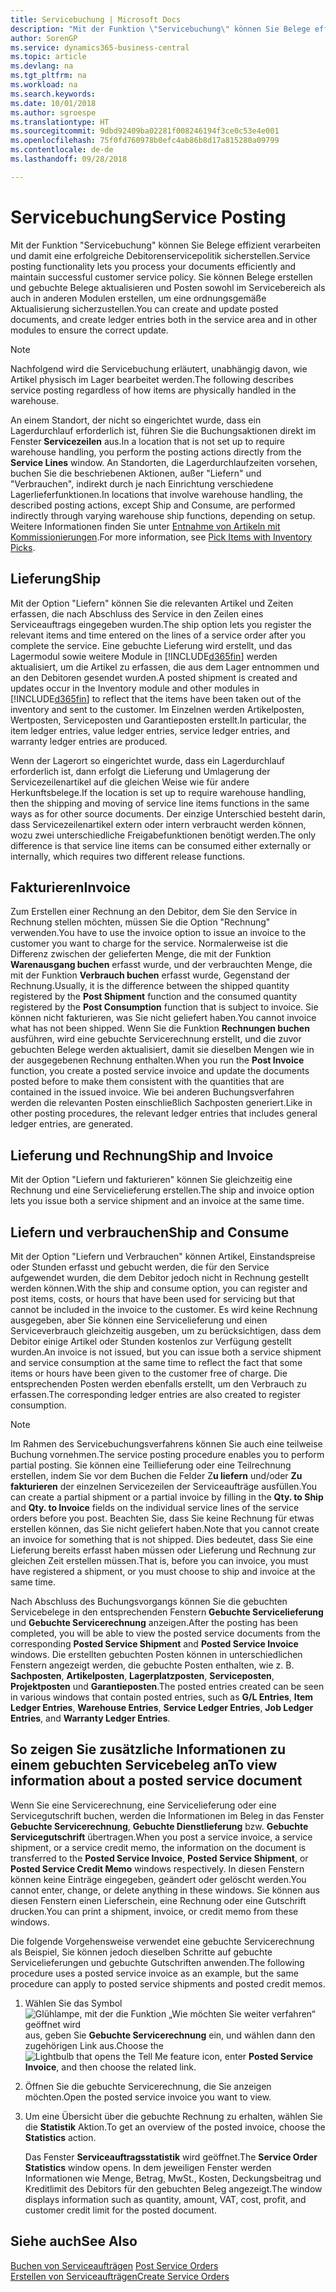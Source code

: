 ```yaml
---
title: Servicebuchung | Microsoft Docs
description: "Mit der Funktion \"Servicebuchung\" können Sie Belege effizient verarbeiten und damit eine erfolgreiche Debitorenservicepolitik sicherstellen. Sie können Belege erstellen und gebuchte Belege aktualisieren und Posten sowohl im Servicebereich als auch in anderen Modulen erstellen, um eine ordnungsgemäße Aktualisierung sicherzustellen."
author: SorenGP
ms.service: dynamics365-business-central
ms.topic: article
ms.devlang: na
ms.tgt_pltfrm: na
ms.workload: na
ms.search.keywords: 
ms.date: 10/01/2018
ms.author: sgroespe
ms.translationtype: HT
ms.sourcegitcommit: 9dbd92409ba02281f008246194f3ce0c53e4e001
ms.openlocfilehash: 75f0fd760978b0efc4ab86b8d17a815280a09799
ms.contentlocale: de-de
ms.lasthandoff: 09/28/2018

---
```

# <a name="service-posting"></a><span data-ttu-id="e89a5-104">Servicebuchung</span><span class="sxs-lookup"><span data-stu-id="e89a5-104">Service Posting</span></span>
<span data-ttu-id="e89a5-105">Mit der Funktion "Servicebuchung" können Sie Belege effizient verarbeiten und damit eine erfolgreiche Debitorenservicepolitik sicherstellen.</span><span class="sxs-lookup"><span data-stu-id="e89a5-105">Service posting functionality lets you process your documents efficiently and maintain successful customer service policy.</span></span> <span data-ttu-id="e89a5-106">Sie können Belege erstellen und gebuchte Belege aktualisieren und Posten sowohl im Servicebereich als auch in anderen Modulen erstellen, um eine ordnungsgemäße Aktualisierung sicherzustellen.</span><span class="sxs-lookup"><span data-stu-id="e89a5-106">You can create and update posted documents, and create ledger entries both in the service area and in other modules to ensure the correct update.</span></span>  

> [!NOTE]  
>  <span data-ttu-id="e89a5-107">Nachfolgend wird die Servicebuchung erläutert, unabhängig davon, wie Artikel physisch im Lager bearbeitet werden.</span><span class="sxs-lookup"><span data-stu-id="e89a5-107">The following describes service posting regardless of how items are physically handled in the warehouse.</span></span>  
>   
>  <span data-ttu-id="e89a5-108">An einem Standort, der nicht so eingerichtet wurde, dass ein Lagerdurchlauf erforderlich ist, führen Sie die Buchungsaktionen direkt im Fenster **Servicezeilen**  aus.</span><span class="sxs-lookup"><span data-stu-id="e89a5-108">In a location that is not set up to require warehouse handling, you perform the posting actions directly from the **Service Lines** window.</span></span> <span data-ttu-id="e89a5-109">An Standorten, die Lagerdurchlaufzeiten vorsehen, buchen Sie die beschriebenen Aktionen, außer "Liefern" und "Verbrauchen", indirekt durch je nach Einrichtung verschiedene Lagerlieferfunktionen.</span><span class="sxs-lookup"><span data-stu-id="e89a5-109">In locations that involve warehouse handling, the described posting actions, except Ship and Consume, are performed indirectly through varying warehouse ship functions, depending on setup.</span></span> <span data-ttu-id="e89a5-110">Weitere Informationen finden Sie unter [Entnahme von Artikeln mit Kommissionierungen](warehouse-how-to-pick-items-with-inventory-picks.md).</span><span class="sxs-lookup"><span data-stu-id="e89a5-110">For more information, see [Pick Items with Inventory Picks](warehouse-how-to-pick-items-with-inventory-picks.md).</span></span>  

## <a name="ship"></a><span data-ttu-id="e89a5-111">Lieferung</span><span class="sxs-lookup"><span data-stu-id="e89a5-111">Ship</span></span>  
<span data-ttu-id="e89a5-112">Mit der Option "Liefern" können Sie die relevanten Artikel und Zeiten erfassen, die nach Abschluss des Service in den Zeilen eines Serviceauftrags eingegeben wurden.</span><span class="sxs-lookup"><span data-stu-id="e89a5-112">The ship option lets you register the relevant items and time entered on the lines of a service order after you complete the service.</span></span> <span data-ttu-id="e89a5-113">Eine gebuchte Lieferung wird erstellt, und das Lagermodul sowie weitere Module in [!INCLUDE[d365fin](includes/d365fin_md.md)] werden aktualisiert, um die Artikel zu erfassen, die aus dem Lager entnommen und an den Debitoren gesendet wurden.</span><span class="sxs-lookup"><span data-stu-id="e89a5-113">A posted shipment is created and updates occur in the Inventory module and other modules in [!INCLUDE[d365fin](includes/d365fin_md.md)] to reflect that the items have been taken out of the inventory and sent to the customer.</span></span> <span data-ttu-id="e89a5-114">Im Einzelnen werden Artikelposten, Wertposten, Serviceposten und Garantieposten erstellt.</span><span class="sxs-lookup"><span data-stu-id="e89a5-114">In particular, the item ledger entries, value ledger entries, service ledger entries, and warranty ledger entries are produced.</span></span>  

<span data-ttu-id="e89a5-115">Wenn der Lagerort so eingerichtet wurde, dass ein Lagerdurchlauf erforderlich ist, dann erfolgt die Lieferung und Umlagerung der Servicezeilenartikel auf die gleichen Weise wie für andere Herkunftsbelege.</span><span class="sxs-lookup"><span data-stu-id="e89a5-115">If the location is set up to require warehouse handling, then the shipping and moving of service line items functions in the same ways as for other source documents.</span></span> <span data-ttu-id="e89a5-116">Der einzige Unterschied besteht darin, dass Servicezeilenartikel extern oder intern verbraucht werden können, wozu zwei unterschiedliche Freigabefunktionen benötigt werden.</span><span class="sxs-lookup"><span data-stu-id="e89a5-116">The only difference is that service line items can be consumed either externally or internally, which requires two different release functions.</span></span>

## <a name="invoice"></a><span data-ttu-id="e89a5-117">Fakturieren</span><span class="sxs-lookup"><span data-stu-id="e89a5-117">Invoice</span></span>  
<span data-ttu-id="e89a5-118">Zum Erstellen einer Rechnung an den Debitor, dem Sie den Service in Rechnung stellen möchten, müssen Sie die Option "Rechnung" verwenden.</span><span class="sxs-lookup"><span data-stu-id="e89a5-118">You have to use the invoice option to issue an invoice to the customer you want to charge for the service.</span></span> <span data-ttu-id="e89a5-119">Normalerweise ist die Differenz zwischen der gelieferten Menge, die mit der Funktion **Warenausgang buchen** erfasst wurde, und der verbrauchten Menge, die mit der Funktion **Verbrauch buchen** erfasst wurde, Gegenstand der Rechnung.</span><span class="sxs-lookup"><span data-stu-id="e89a5-119">Usually, it is the difference between the shipped quantity registered by the **Post Shipment** function and the consumed quantity registered by the **Post Consumption** function that is subject to invoice.</span></span> <span data-ttu-id="e89a5-120">Sie können nicht fakturieren, was Sie nicht geliefert haben.</span><span class="sxs-lookup"><span data-stu-id="e89a5-120">You cannot invoice what has not been shipped.</span></span> <span data-ttu-id="e89a5-121">Wenn Sie die Funktion **Rechnungen buchen** ausführen, wird eine gebuchte Servicerechnung erstellt, und die zuvor gebuchten Belege werden aktualisiert, damit sie dieselben Mengen wie in der ausgegebenen Rechnung enthalten.</span><span class="sxs-lookup"><span data-stu-id="e89a5-121">When you run the **Post Invoice** function, you create a posted service invoice and update the documents posted before to make them consistent with the quantities that are contained in the issued invoice.</span></span> <span data-ttu-id="e89a5-122">Wie bei anderen Buchungsverfahren werden die relevanten Posten einschließlich Sachposten generiert.</span><span class="sxs-lookup"><span data-stu-id="e89a5-122">Like in other posting procedures, the relevant ledger entries that includes general ledger entries, are generated.</span></span>  

## <a name="ship-and-invoice"></a><span data-ttu-id="e89a5-123">Lieferung und Rechnung</span><span class="sxs-lookup"><span data-stu-id="e89a5-123">Ship and Invoice</span></span>  
<span data-ttu-id="e89a5-124">Mit der Option "Liefern und fakturieren" können Sie gleichzeitig eine Rechnung und eine Servicelieferung erstellen.</span><span class="sxs-lookup"><span data-stu-id="e89a5-124">The ship and invoice option lets you issue both a service shipment and an invoice at the same time.</span></span>  

## <a name="ship-and-consume"></a><span data-ttu-id="e89a5-125">Liefern und verbrauchen</span><span class="sxs-lookup"><span data-stu-id="e89a5-125">Ship and Consume</span></span>  
<span data-ttu-id="e89a5-126">Mit der Option "Liefern und Verbrauchen" können Artikel, Einstandspreise oder Stunden erfasst und gebucht werden, die für den Service aufgewendet wurden, die dem Debitor jedoch nicht in Rechnung gestellt werden können.</span><span class="sxs-lookup"><span data-stu-id="e89a5-126">With the ship and consume option, you can register and post items, costs, or hours that have been used for servicing but that cannot be included in the invoice to the customer.</span></span> <span data-ttu-id="e89a5-127">Es wird keine Rechnung ausgegeben, aber Sie können eine Servicelieferung und einen Serviceverbrauch gleichzeitig ausgeben, um zu berücksichtigen, dass dem Debitor einige Artikel oder Stunden kostenlos zur Verfügung gestellt wurden.</span><span class="sxs-lookup"><span data-stu-id="e89a5-127">An invoice is not issued, but you can issue both a service shipment and service consumption at the same time to reflect the fact that some items or hours have been given to the customer free of charge.</span></span> <span data-ttu-id="e89a5-128">Die entsprechenden Posten werden ebenfalls erstellt, um den Verbrauch zu erfassen.</span><span class="sxs-lookup"><span data-stu-id="e89a5-128">The corresponding ledger entries are also created to register consumption.</span></span>  

> [!NOTE]  
>  <span data-ttu-id="e89a5-129">Im Rahmen des Servicebuchungsverfahrens können Sie auch eine teilweise Buchung vornehmen.</span><span class="sxs-lookup"><span data-stu-id="e89a5-129">The service posting procedure enables you to perform partial posting.</span></span> <span data-ttu-id="e89a5-130">Sie können eine Teillieferung oder eine Teilrechnung erstellen, indem Sie vor dem Buchen die Felder  Z**u liefern** und/oder  **Zu fakturieren** der einzelnen  Servicezeilen der Serviceaufträge ausfüllen.</span><span class="sxs-lookup"><span data-stu-id="e89a5-130">You can create a partial shipment or a partial invoice by filling in the **Qty. to Ship** and **Qty. to Invoice** fields on the individual service lines of the service orders before you post.</span></span> <span data-ttu-id="e89a5-131">Beachten Sie, dass Sie keine Rechnung für etwas erstellen können, das Sie nicht geliefert haben.</span><span class="sxs-lookup"><span data-stu-id="e89a5-131">Note that you cannot create an invoice for something that is not shipped.</span></span> <span data-ttu-id="e89a5-132">Dies bedeutet, dass Sie eine Lieferung bereits erfasst haben müssen oder Lieferung und Rechnung zur gleichen Zeit erstellen müssen.</span><span class="sxs-lookup"><span data-stu-id="e89a5-132">That is, before you can invoice, you must have registered a shipment, or you must choose to ship and invoice at the same time.</span></span>  

<span data-ttu-id="e89a5-133">Nach Abschluss des Buchungsvorgangs können Sie die gebuchten Servicebelege in den entsprechenden Fenstern **Gebuchte Servicelieferung** und **Gebuchte Servicerechnung** anzeigen.</span><span class="sxs-lookup"><span data-stu-id="e89a5-133">After the posting has been completed, you will be able to view the posted service documents from the corresponding **Posted Service Shipment** and **Posted Service Invoice** windows.</span></span> <span data-ttu-id="e89a5-134">Die erstellten gebuchten Posten können in unterschiedlichen Fenstern angezeigt werden, die gebuchte Posten enthalten, wie z. B. **Sachposten**, **Artikelposten**, **Lagerplatzposten**, **Serviceposten**, **Projektposten** und **Garantieposten**.</span><span class="sxs-lookup"><span data-stu-id="e89a5-134">The posted entries created can be seen in various windows that contain posted entries, such as **G/L Entries**, **Item Ledger Entries**, **Warehouse Entries**, **Service Ledger Entries**, **Job Ledger Entries**, and **Warranty Ledger Entries**.</span></span>  

## <a name="to-view-information-about-a-posted-service-document"></a><span data-ttu-id="e89a5-135">So zeigen Sie zusätzliche Informationen zu einem gebuchten Servicebeleg an</span><span class="sxs-lookup"><span data-stu-id="e89a5-135">To view information about a posted service document</span></span>  
<span data-ttu-id="e89a5-136">Wenn Sie eine Servicerechnung, eine Servicelieferung oder eine Servicegutschrift buchen, werden die Informationen im Beleg in das Fenster **Gebuchte Servicerechnung**, **Gebuchte Dienstlieferung** bzw. **Gebuchte Servicegutschrift** übertragen.</span><span class="sxs-lookup"><span data-stu-id="e89a5-136">When you post a service invoice, a service shipment, or a service credit memo, the information on the document is transferred to the **Posted Service Invoice**, **Posted Service Shipment**, or **Posted Service Credit Memo** windows respectively.</span></span> <span data-ttu-id="e89a5-137">In diesen Fenstern können keine Einträge eingegeben, geändert oder gelöscht werden.</span><span class="sxs-lookup"><span data-stu-id="e89a5-137">You cannot enter, change, or delete anything in these windows.</span></span> <span data-ttu-id="e89a5-138">Sie können aus diesen Fenstern einen Lieferschein, eine Rechnung oder eine Gutschrift drucken.</span><span class="sxs-lookup"><span data-stu-id="e89a5-138">You can print a shipment, invoice, or credit memo from these windows.</span></span>  

<span data-ttu-id="e89a5-139">Die folgende Vorgehensweise verwendet eine gebuchte Servicerechnung als Beispiel, Sie können jedoch dieselben Schritte auf gebuchte Servicelieferungen und gebuchte Gutschriften anwenden.</span><span class="sxs-lookup"><span data-stu-id="e89a5-139">The following procedure uses a posted service invoice as an example, but the same procedure can apply to posted service shipments and posted credit memos.</span></span>  

1. <span data-ttu-id="e89a5-140">Wählen Sie das Symbol ![Glühlampe, mit der die Funktion „Wie möchten Sie weiter verfahren“ geöffnet wird](media/ui-search/search_small.png "Wie möchten Sie weiter verfahren?") aus, geben Sie **Gebuchte Servicerechnung** ein, und wählen dann den zugehörigen Link aus.</span><span class="sxs-lookup"><span data-stu-id="e89a5-140">Choose the ![Lightbulb that opens the Tell Me feature](media/ui-search/search_small.png "Tell me what you want to do") icon, enter **Posted Service Invoice**, and then choose the related link.</span></span>  
2. <span data-ttu-id="e89a5-141">Öffnen Sie die gebuchte Servicerechnung, die Sie anzeigen möchten.</span><span class="sxs-lookup"><span data-stu-id="e89a5-141">Open the posted service invoice you want to view.</span></span>  
3. <span data-ttu-id="e89a5-142">Um eine Übersicht über die gebuchte Rechnung zu erhalten, wählen Sie die **Statistik** Aktion.</span><span class="sxs-lookup"><span data-stu-id="e89a5-142">To get an overview of the posted invoice, choose the **Statistics** action.</span></span>  

    <span data-ttu-id="e89a5-143">Das Fenster **Serviceauftragsstatistik** wird geöffnet.</span><span class="sxs-lookup"><span data-stu-id="e89a5-143">The **Service Order Statistics** window opens.</span></span> <span data-ttu-id="e89a5-144">In dem jeweiligen Fenster werden Informationen wie Menge, Betrag, MwSt., Kosten, Deckungsbeitrag und Kreditlimit des Debitors für den gebuchten Beleg angezeigt.</span><span class="sxs-lookup"><span data-stu-id="e89a5-144">The window displays information such as quantity, amount, VAT, cost, profit, and customer credit limit for the posted document.</span></span>

## <a name="see-also"></a><span data-ttu-id="e89a5-145">Siehe auch</span><span class="sxs-lookup"><span data-stu-id="e89a5-145">See Also</span></span>  
<span data-ttu-id="e89a5-146">[Buchen von Serviceaufträgen](service-how-to-post-service-orders.md) </span><span class="sxs-lookup"><span data-stu-id="e89a5-146">[Post Service Orders](service-how-to-post-service-orders.md) </span></span>  
[<span data-ttu-id="e89a5-147">Erstellen von Serviceaufträgen</span><span class="sxs-lookup"><span data-stu-id="e89a5-147">Create Service Orders</span></span>](service-how-to-create-service-orders.md)

